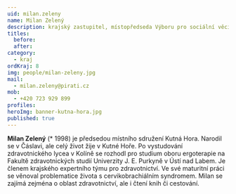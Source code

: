 ```yaml
---
uid: milan.zeleny
name: Milan Zelený
description: krajský zastupitel, místopředseda Výboru pro sociální věci
titles:
  before: 
  after:
category:
  - kraj
ordKraj: 8
img: people/milan-zeleny.jpg
mail:
  - milan.zeleny@pirati.cz
mob:
  - +420 723 929 899
profiles:
heroImg: banner-kutna-hora.jpg
published: true
---
```


**Milan Zelený** (* 1998) je předsedou místního sdružení Kutná Hora. Narodil se v Čáslavi, ale celý život žije v Kutné Hoře. Po vystudování zdravotnického lycea v Kolíně se rozhodl pro studium oboru ergoterapie na Fakultě zdravotnických studií Univerzity J. E. Purkyně v Ústí nad Labem. Je členem krajského expertního týmu pro zdravotnictví. Ve své maturitní práci se věnoval problematice života s cervikobrachiálním syndromem. Milan se zajímá zejména o oblast zdravotnictví, ale i čtení knih či cestování.
